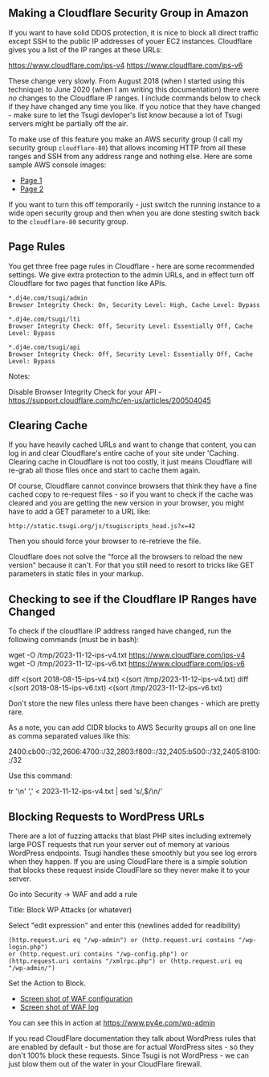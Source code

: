 
Making a Cloudflare Security Group in Amazon
--------------------------------------------

If you want to have solid DDOS protection, it is nice to block all direct
traffic except SSH to the public IP addresses of youer EC2 instances.  Cloudflare
gives you a list of the IP ranges at these URLs:

  https://www.cloudflare.com/ips-v4
  https://www.cloudflare.com/ips-v6

These change very slowly.  From August 2018 (when I started using this technique)
to June 2020 (when I am writing this documentation) there were *no* changes to
the Cloudflare IP ranges.  I include commands below to check if they have changed
any time you like.  If you notice that they have changed - make sure to let
the Tsugi devloper's list know because a lot of Tsugi servers might be partially
off the air.

To make use of this feature you make an AWS security group (I call my security
group `cloudflare-80`) that allows incoming HTTP
from all these ranges and SSH from any address range and nothing else. Here are some
sample AWS console images:

* <a href="images/security-group-01.png" target="_blank">Page 1</a>
* <a href="images/security-group-02.png" target="_blank">Page 2</a>

If you want to turn this off temporarily - just switch the running instance to a wide open
security group and then when you are done stesting switch back to the `cloudflare-80`
security group.

Page Rules
----------

You get three free page rules in Cloudflare - here are some recommended settings.
We give extra protection to the admin URLs, and in effect turn off Cloudflare
for two pages that function like APIs.

    *.dj4e.com/tsugi/admin
    Browser Integrity Check: On, Security Level: High, Cache Level: Bypass

    *.dj4e.com/tsugi/lti
    Browser Integrity Check: Off, Security Level: Essentially Off, Cache Level: Bypass

    *.dj4e.com/tsugi/api
    Browser Integrity Check: Off, Security Level: Essentially Off, Cache Level: Bypass

Notes:

Disable Browser Integrity Check for your API - 
https://support.cloudflare.com/hc/en-us/articles/200504045

Clearing Cache
--------------

If you have heavily cached URLs and want to change that content,
you can log in and clear Cloudflare's entire cache of your site
under 'Caching.  Clearing cache in Cloudflare is not too costly,
it just means Cloudflare will re-grab all those files once and
start to cache them again.

Of course, Cloudflare cannot convince browsers that think they have
a fine cached copy to re-request files - so if you want to check if
the cache was cleared and you are getting the new version in your
browser, you might have to add a GET parameter to a URL like:

    http://static.tsugi.org/js/tsugiscripts_head.js?x=42

Then you should force your browser to re-retrieve the file.

Cloudflare does not solve the "force all the browsers to reload
the new version" because it can't.   For that you still need to
resort to tricks like GET parameters in static files in your markup.

Checking to see if the Cloudflare IP Ranges have Changed
--------------------------------------------------------

To check if the cloudflare IP address ranged have changed, run the
following commands (must be in bash):

  wget -O /tmp/2023-11-12-ips-v4.txt https://www.cloudflare.com/ips-v4
  wget -O /tmp/2023-11-12-ips-v6.txt https://www.cloudflare.com/ips-v6

  diff <(sort 2018-08-15-ips-v4.txt) <(sort /tmp/2023-11-12-ips-v4.txt)
  diff <(sort 2018-08-15-ips-v6.txt) <(sort /tmp/2023-11-12-ips-v6.txt)

Don't store the new files unless there have been changes - which
are pretty rare.

As a note, you can add CIDR blocks to AWS Security groups all on one
line as comma separated values like this:

2400:cb00::/32,2606:4700::/32,2803:f800::/32,2405:b500::/32,2405:8100::/32

Use this command:

tr '\n' ',' < 2023-11-12-ips-v4.txt | sed 's/,$/\n/'


Blocking Requests to WordPress URLs
-----------------------------------

There are a lot of fuzzing attacks that blast PHP sites including extremely large POST
requests that run your server out of memory at various WordPress endpoints.   Tsugi handles
these smoothly but you see log errors when they happen.  If you are using CloudFlare there
is a simple solution that blocks these request inside CloudFlare so they never make it
to your server.

Go into Security -> WAF and add a rule

Title: Block WP Attacks (or whatever)

Select "edit expression" and enter this (newlines added for readibility)

    (http.request.uri eq "/wp-admin") or (http.request.uri contains "/wp-login.php")
    or (http.request.uri contains "/wp-config.php") or
    (http.request.uri contains "/xmlrpc.php") or (http.request.uri eq "/wp-admin/")

Set the Action to Block.

* <a href="images/waf-wp-block.png" target="_blank">Screen shot of WAF configuration</a>
* <a href="images/waf-wp-log.png" target="_blank">Screen shot of WAF log</a>

You can see this in action at https://www.py4e.com/wp-admin

If you read CloudFlare documentation they talk about WordPress rules that are enabled
by default - but those are for actual WordPress sites - so they don't 100% block these
requests.  Since Tsugi is not WordPress - we can just blow them out of the water
in your CloudFlare firewall.


